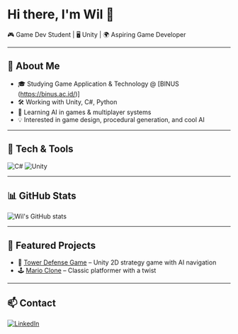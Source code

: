 # Hi there, I'm Wil 👋

🎮 Game Dev Student | 🖥️ Unity | 🌍 Aspiring Game Developer  

---

## 🚀 About Me
- 🎓 Studying Game Application & Technology @ [BINUS (https://binus.ac.id/)]  
- 🛠️ Working with Unity, C#, Python  
- 🌱 Learning AI in games & multiplayer systems  
- 💡 Interested in game design, procedural generation, and cool AI  

---

## 🔧 Tech & Tools
![C#](https://img.shields.io/badge/-C%23-239120?logo=csharp&logoColor=white)
![Unity](https://img.shields.io/badge/-Unity-000000?logo=unity&logoColor=white)

---

## 📊 GitHub Stats
![Wil's GitHub stats](https://github-readme-stats.vercel.app/api?username=wilw1l&show_icons=true&theme=tokyonight)  

---

## 🌟 Featured Projects
- 🎯 [Tower Defense Game](https://github.com/yourusername/tower-defense) – Unity 2D strategy game with AI navigation  
- 🕹️ [Mario Clone](https://github.com/yourusername/mario-clone) – Classic platformer with a twist  

---

## 📫 Contact
[![LinkedIn](https://img.shields.io/badge/LinkedIn-0077B5?logo=linkedin&logoColor=white)](your-link)  
